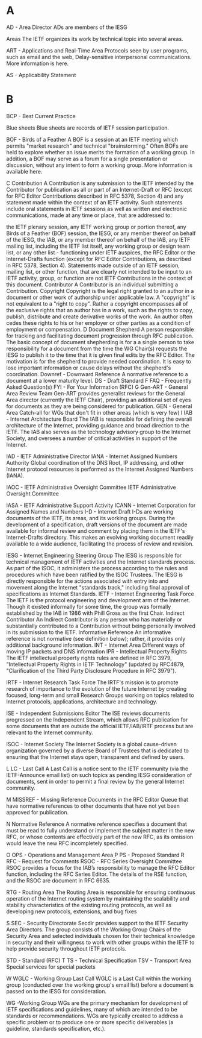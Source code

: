 # A

AD - Area Director
ADs are members of the IESG

Areas
The IETF organizes its work by technical topic into several areas.

ART - Applications and Real-Time Area
Protocols seen by user programs, such as email and the web, Delay-sensitive interpersonal communications. More information is here.

AS - Applicability Statement

# B

BCP - Best Current Practice

Blue sheets
Blue sheets are records of IETF session participation.

BOF - Birds of a Feather
A BOF is a session at an IETF meeting which permits "market research" and technical "brainstorming." Often BOFs are held to explore whether an issue merits the formation of a working group. In addition, a BOF may serve as a forum for a single presentation or discussion, without any intent to form a working group. More information is available here.

C
Contribution
A Contribution is any submission to the IETF intended by the Contributor for publication as all or part of an Internet-Draft or RFC (except for RFC Editor Contributions described in RFC 5378, Section 4) and any statement made within the context of an IETF activity. Such statements include oral statements in IETF sessions as well as written and electronic communications, made at any time or place, that are addressed to: 

the IETF plenary session, 
any IETF working group or portion thereof, 
any Birds of a Feather (BOF) session, 
the IESG, or any member thereof on behalf of the IESG, 
the IAB, or any member thereof on behalf of the IAB, 
any IETF mailing list, including the IETF list itself, any working group or design team list, or any other list - functioning under IETF auspices, 
the RFC Editor or the Internet-Drafts function (except for RFC Editor Contributions, as described in RFC 5378, Section 4).
Statements made outside of an IETF session, mailing list, or other function, that are clearly not intended to be input to an IETF activity, group, or function are not IETF Contributions in the context of this document.
Contributor
A Contributor is an individual submitting a Contribution.
Copyright
Copyright is the legal right granted to an author in a document or other work of authorship under applicable law. A "copyright" is not equivalent to a "right to copy". Rather a copyright encompasses all of the exclusive rights that an author has in a work, such as the rights to copy, publish, distribute and create derivative works of the work. An author often cedes these rights to his or her employer or other parties as a condition of employment or compensation.
D
Document Shepherd
A person responsible for tracking and facilitating document progression through RFC publication. The basic concept of document shepherding is for a a single person to take responsibility for a document from the time the WG Chair(s) requests the IESG to publish it to the time that it is given final edits by the RFC Editor. The motivation is for the shepherd to provide needed coordination. It is easy to lose important information or cause delays without the shepherd's coordination.
Downref - Downward Reference
A normative reference to a document at a lower maturity level.
DS - Draft Standard
F
FAQ - Frequently Asked Question(s)
FYI - For Your Information (RFC)
G
Gen-ART - General Area Review Team
Gen-ART provides generalist reviews for the General Area director (currently the IETF Chair), providing an additional set of eyes for documents as they are being considered for publication.
GEN - General Area
Catch-all for WGs that don't fit in other areas (which is very few)
I
IAB - Internet Architecture Board
The IAB is responsible for defining the overall architecture of the Internet, providing guidance and broad direction to the IETF. The IAB also serves as the technology advisory group to the Internet Society, and oversees a number of critical activities in support of the Internet.

IAD - IETF Administrative Director
IANA - Internet Assigned Numbers Authority
Global coordination of the DNS Root, IP addressing, and other Internet protocol resources is performed as the Internet Assigned Numbers (IANA).

IAOC - IETF Administrative Oversight Committee
IETF Administrative Oversight Committee

IASA - IETF Administrative Support Activity
ICANN - Internet Corporation for Assigned Names and Numbers
I-D - Internet Draft
I-Ds are working documents of the IETF, its areas, and its working groups. During the development of a specification, draft versions of the document are made available for informal review and comment by placing them in the IETF's Internet-Drafts directory. This makes an evolving working document readily available to a wide audience, facilitating the process of review and revision.

IESG - Internet Engineering Steering Group
The IESG is responsible for technical management of IETF activities and the Internet standards process. As part of the ISOC, it administers the process according to the rules and procedures which have been ratified by the ISOC Trustees. The IESG is directly responsible for the actions associated with entry into and movement along the Internet "standards track," including final approval of specifications as Internet Standards.
IETF - Internet Engineering Task Force
The IETF is the protocol engineering and development arm of the Internet. Though it existed informally for some time, the group was formally established by the IAB in 1986 with Phill Gross as the first Chair.
Indirect Contributor
An Indirect Contributor is any person who has materially or substantially contributed to a Contribution without being personally involved in its submission to the IETF.
Informative Reference
An informative reference is not normative (see definition below); rather, it provides only additional background information.
INT - Internet Area
Different ways of moving IP packets and DNS information
IPR - Intellectual Property Rights
The IETF intellectual property rights rules are defined in RFC 3979, "Intellectual Property Rights in IETF Technology" (updated by RFC4879, "Clarification of the Third Party Disclosure Procedure in RFC 3979").

IRTF - Internet Research Task Force
The IRTF's mission is to promote research of importance to the evolution of the future Internet by creating focused, long-term and small Research Groups working on topics related to Internet protocols, applications, architecture and technology.

ISE - Independent Submissions Editor
The ISE reviews documents progressed on the Independent Stream, which allows RFC publication for some documents that are outside the official IETF/IAB/IRTF process but are relevant to the Internet community.

ISOC - Internet Society
The Internet Society is a global cause-driven organization governed by a diverse Board of Trustees that is dedicated to ensuring that the Internet stays open, transparent and defined by users.

L
LC - Last Call
A Last Call is a notice sent to the IETF community (via the IETF-Announce email list) on such topics as pending IESG consideration of documents, sent in order to permit a final review by the general Internet community.

M
MISSREF - Missing Reference
Documents in the RFC Editor Queue that have normative references to other documents that have not yet been approved for publication.

N
Normative Reference
A normative reference specifies a document that must be read to fully understand or implement the subject matter in the new RFC, or whose contents are effectively part of the new RFC, as its omission would leave the new RFC incompletely specified.

O
OPS - Operations and Management Area
P
PS - Proposed Standard
R
RFC - Request for Comments
RSOC - RFC Series Oversight Committee
RSOC provides a focus for the IAB’s responsibility to manage the RFC Editor function, including the RFC Series Editor. The details of the RSE function, and the RSOC are document in RFC 6635.

RTG - Routing Area
The Routing Area is responsible for ensuring continuous operation of the Internet routing system by maintaining the scalability and stability characteristics of the existing routing protocols, as well as developing new protocols, extensions, and bug fixes

S
SEC - Security Directorate
Secdir provides support to the IETF Security Area Directors. The group consists of the Working Group Chairs of the Security Area and selected individuals chosen for their technical knowledge in security and their willingness to work with other groups within the IETF to help provide security throughout IETF protocols.

STD - Standard (RFC)
T
TS - Technical Specification
TSV - Transport Area
Special services for special packets 

W
WGLC - Working Group Last Call
WGLC is a Last Call within the working group (conducted over the working group's email list) before a document is passed on to the IESG for consideration.

WG -Working Group
WGs are the primary mechanism for development of IETF specifications and guidelines, many of which are intended to be standards or recommendations.  WGs are typically created to address a specific problem or to produce one or more specific deliverables (a guideline, standards specification, etc.).

